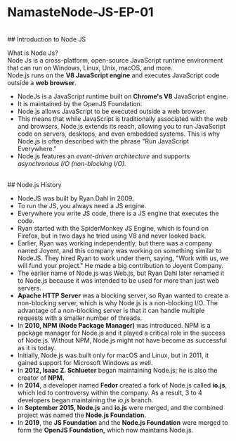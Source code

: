# NamasteNode-JS-EP-01
<br>
## Introduction to Node JS 

What is Node Js?
<br>
Node Js is a cross-platform, open-source JavaScript runtime environment that can run on Windows, Linux, Unix, macOS, and more.
<br>
Node.js runs on the **V8 JavaScript engine** and executes JavaScript code outside a **web browser**.
<br>

- NodeJs is a JavaScript runtime built on **Chrome's V8** JavaScript engine.
- It is maintained by the OpenJS Foundation.
- Node.js allows JavaScript to be executed outside a web browser.
- This means that while JavaScript is traditionally associated with the web and browsers, Node.js extends its reach, allowing you to run JavaScript code on servers, desktops, and even embedded systems. This is why Node.js is often described with the phrase "Run JavaScript Everywhere."
- Node.js features an *event-driven architecture* and supports *asynchronous I/O (non-blocking I/O).*

<br>
## Node.js History 
<br>

- NodeJS was built by Ryan Dahl in 2009.
- To run the JS, you always need a JS engine.
- Everywhere you write JS code, there is a JS engine that executes the code.
- Ryan started with the SpiderMonkey JS Engine, which is found on Firefox, but in two days he tried using V8 and never looked back.
- Earlier, Ryan was working independently, but there was a company named Joyent, and this company was working on something similar to NodeJS. They hired Ryan to work under them, saying, "Work with us, we will fund your project." He made a big contribution to Joyent Company.
- The earlier name of Node.js was Web.js, but Ryan Dahl later renamed it to Node.js because it was intended to be used for more than just web servers.
- **Apache HTTP Server** was a blocking server, so Ryan wanted to create a non-blocking server, which is why Node.js is a non-blocking I/O. The advantage of a non-blocking server is that it can handle multiple requests with a smaller number of threads.
- In **2010, NPM (Node Package Manager)** was introduced. NPM is a package manager for Node.js and it played a critical role in the success of Node.js. Without NPM, Node.js might not have become as successful as it is today.
- Initially, Node.js was built only for macOS and Linux, but in 2011, it gained support for Microsoft Windows as well.
- In **2012, Isaac Z. Schlueter** began maintaining Node.js; he is also the creator of **NPM.**
- In **2014**, a developer named **Fedor** created a fork of Node.js called **io.js**, which led to controversy within the company. As a result, 3 to 4 developers began maintaining the *io.js* branch.
- In **September 2015, Node.js** and **io.js** were merged, and the combined project was named the **Node.js Foundation.**
- In **2019**, the **JS Foundation** and the **Node.js Foundation** were merged to form the **OpenJS Foundation,** which now maintains Node.js.